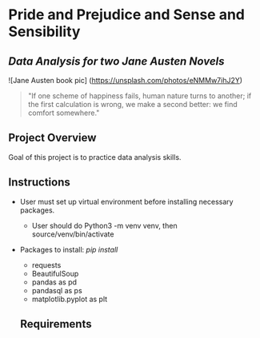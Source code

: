 # Pride and Prejudice and Sense and Sensibility
## _Data Analysis for two Jane Austen Novels_

![Jane Austen book pic] (https://unsplash.com/photos/eNMMw7ihJ2Y)

> "If one scheme of happiness fails, 
> human nature turns to another; 
> if the first calculation is wrong, 
> we make a second better: we find comfort somewhere."

## Project Overview

Goal of this project is to practice data analysis skills. 

## Instructions

- User must set up virtual environment before installing necessary packages. 
    - User should do Python3 -m venv venv, then source/venv/bin/activate
- Packages to install: *pip install* 
    - requests
    - BeautifulSoup
    - pandas as pd
    - pandasql as ps
    - matplotlib.pyplot as plt

    ## Requirements